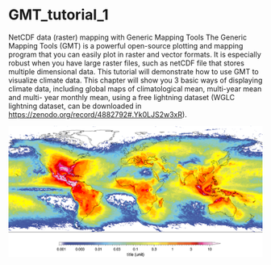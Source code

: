 # GMT_tutorial_1
NetCDF data (raster) mapping with Generic Mapping Tools
The Generic Mapping Tools (GMT) is a powerful open-source plotting and mapping program that you can easily plot in raster and vector formats. It is especially robust when you have large raster files, such as netCDF file that stores multiple dimensional data. This tutorial will demonstrate how to use GMT to visualize climate data. This chapter will show you 3 basic ways of displaying climate data, including global maps of climatological mean, multi-year mean and multi- year monthly mean, using a free lightning dataset (WGLC lightning dataset, can be downloaded in https://zenodo.org/record/4882792#.Yk0LJS2w3xR).

![Alt text](Figures/climatological_mean.png)
